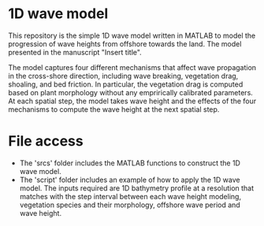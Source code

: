 # 1D wave model

This repository is the simple 1D wave model written in MATLAB to model the progression of wave heights from offshore towards the land. The model presented in the manuscript "Insert title". 

The model captures four different mechanisms that affect wave propagation in the cross-shore direction, including wave breaking, vegetation drag, shoaling, and bed friction. In particular, the vegetation drag is computed based on plant morphology without any emprirically calibrated parameters. At each spatial step, the model takes wave height and the effects of the four mechanisms to compute the wave height at the next spatial step. 

# File access
- The 'srcs' folder includes the MATLAB functions to construct the 1D wave model.
- The 'script' folder includes an example of how to apply the 1D wave model. The inputs required are 1D bathymetry profile at a resolution that matches with the step interval between each wave height modeling, vegetation species and their morphology, offshore wave period and wave height. 
